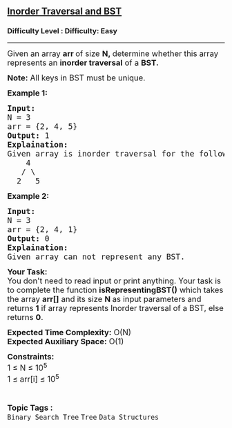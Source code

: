 <h2><a href="https://www.geeksforgeeks.org/problems/inorder-traversal-and-bst5855/1">Inorder Traversal and BST</a></h2><h3>Difficulty Level : Difficulty: Easy</h3><hr><div class="problems_problem_content__Xm_eO"><p><span style="font-size: 18px;">Given an array <strong>arr&nbsp;</strong>of size <strong>N,&nbsp;</strong>determine whether this array represents an <strong>inorder traversal</strong> of a <strong>BST.&nbsp;</strong></span></p>
<p><span style="font-size: 18px;"><strong>Note:</strong>&nbsp;All keys in BST must be unique.</span></p>
<p><span style="font-size: 18px;"><strong>Example 1:</strong></span></p>
<pre><span style="font-size: 18px;"><strong>Input:</strong>
N = 3
arr = {2, 4, 5}
<strong>Output:</strong> 1
<strong>Explaination:</strong> <br>Given array is inorder traversal for the following tree:<br>    4<br>   / \<br>  2   5</span></pre>
<p><span style="font-size: 18px;"><strong>Example 2:</strong></span></p>
<pre><span style="font-size: 18px;"><strong>Input:</strong>
N = 3
arr = {2, 4, 1}
<strong>Output:</strong> 0
<strong>Explaination:</strong> <br>Given array can not represent any BST.</span></pre>
<p><span style="font-size: 18px;"><strong>Your Task:</strong><br>You don't need to read input or print anything. Your task is to complete the function&nbsp;<strong>isRepresentingBST()</strong>&nbsp;which takes the array <strong>arr[]</strong> and its size <strong>N&nbsp;</strong>as input parameters&nbsp;and returns&nbsp;<strong>1</strong> if array represents Inorder traversal of a BST, else returns <strong>0</strong>. </span></p>
<p><span style="font-size: 18px;"><strong>Expected Time Complexity:</strong> O(N)<br><strong>Expected Auxiliary Space:</strong> O(1)</span></p>
<p><span style="font-size: 18px;"><strong>Constraints:</strong><br>1 ≤ N ≤ 10<sup>5</sup><br>1 ≤ arr[i]&nbsp;≤ 10<sup>5</sup></span></p></div><br><p><span style=font-size:18px><strong>Topic Tags : </strong><br><code>Binary Search Tree</code>&nbsp;<code>Tree</code>&nbsp;<code>Data Structures</code>&nbsp;